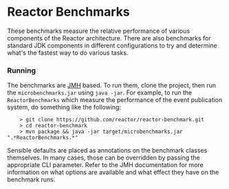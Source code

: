 # Reactor Benchmarks

These benchmarks measure the relative performance of various components of the Reactor architecture. There are also benchmarks for standard JDK components in different configurations to try and determine what's the fastest way to do various tasks.

### Running

The benchmarks are [JMH](http://openjdk.java.net/projects/code-tools/jmh/) based. To run them, clone the project, then run the `microbenchmarks.jar` using `java -jar`. For example, to run the `ReactorBenchmarks` which measure the performance of the event publication system, do something like the following:

		> git clone https://github.com/reactor/reactor-benchmark.git
		> cd reactor-benchmark
		> mvn package && java -jar target/microbenchmarks.jar ".*ReactorBenchmarks.*"

Sensible defaults are placed as annotations on the benchmark classes themselves. In many cases, those can be overridden by passing the appropriate CLI parameter. Refer to the JMH documentation for more information on what options are available and what effect they have on the benchmark runs.